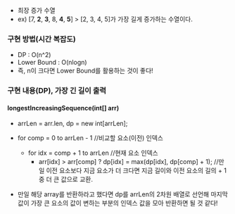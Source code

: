 - 최장 증가 수열
- ex) \[7, **2**, **3**, 8, **4**, **5**] > \[2, 3, 4, 5]가 가장 길게 증가하는 수열이다.

### 구현 방법(시간 복잡도)
- DP : O(n^2)
- Lower Bound : O(nlogn)
- 즉, n이 크다면 Lower Bound를 활용하는 것이 좋다!

### 구현 내용(DP), 가장 긴 길이 출력

#### longestIncreasingSequence(int[] arr)
- arrLen = arr.len, dp = new int\[arrLen];
- for comp = 0 to arrLen - 1 //비교할 요소(이전) 인덱스
	- for idx = comp + 1 to arrLen //현재 요소 인덱스
		- arr\[idx] > arr\[comp] ? dp\[idx] = max(dp\[idx], dp\[comp] + 1); //만일 이전 요소보다 지금 요소가 더 크다면 지금 길이와 이전 요소의 길의 + 1 중 더 큰 값으로 교환.

- 만일 해당 array를 반환하라고 했다면 dp를 arrLen의 2차원 배열로 선언해 마지막 값이 가장 큰 요소의 값이 변하는 부분의 인덱스 값을 모아 반환하면 될 것 같다!